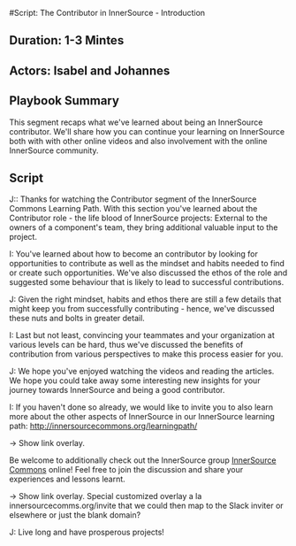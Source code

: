 #Script: The Contributor in InnerSource - Introduction

## Duration: 1-3 Mintes

## Actors: Isabel and Johannes

## Playbook Summary

This segment recaps what we've learned about being an InnerSource contributor.  We'll share how you can continue your learning on InnerSource both with with other online videos and also involvement with the online InnerSource community.

## Script

J:: Thanks for watching the Contributor segment of the InnerSource Commons Learning Path. With this section you've learned about the Contributor role - the life blood of InnerSource projects: External to the owners of a component's team, they bring additional valuable input to the project.

I: You've learned about how to become an contributor by looking for opportunities to contribute as well as the mindset and habits needed to find or create such opportunities.
We've also discussed the ethos of the role and suggested some behaviour that is likely to lead to successful contributions.

J: Given the right mindset, habits and ethos there are still a few details that might keep you from successfully contributing - hence, we've discussed these nuts and bolts in greater detail.

I: Last but not least, convincing your teammates and your organization at various levels can be hard, thus we've discussed the benefits of contribution from various perspectives to make this process easier for you.   

J: We hope you've enjoyed watching the videos and reading the articles. We hope you could take away some interesting new insights for your journey towards InnerSource and being a good contributor. 

I: If you haven't done so already, we would like to invite you to also learn more about the other aspects of InnerSource in our InnerSource learning path: http://innersourcecommons.org/learningpath/ 

-> Show link overlay.

Be welcome to additionally check out the InnerSource group [InnerSource Commons](http://innersourcecommons.org) online! 
Feel free to join the discussion and share your experiences and lessons learnt.

-> Show link overlay. Special customized overlay a la innersourcecomms.org/invite that we could then map to the Slack inviter or elsewhere or just the blank domain?

J: Live long and have prosperous projects!
